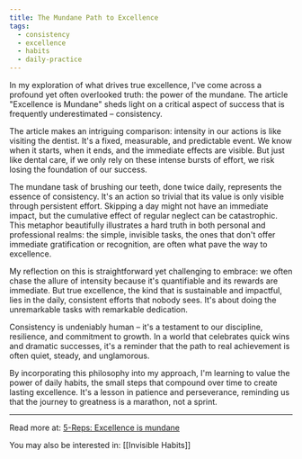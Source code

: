 ```yaml
---
title: The Mundane Path to Excellence
tags:
  - consistency
  - excellence
  - habits
  - daily-practice
---
```

In my exploration of what drives true excellence, I've come across a profound yet often overlooked truth: the power of the mundane. The article "Excellence is Mundane" sheds light on a critical aspect of success that is frequently underestimated – consistency.

The article makes an intriguing comparison: intensity in our actions is like visiting the dentist. It's a fixed, measurable, and predictable event. We know when it starts, when it ends, and the immediate effects are visible. But just like dental care, if we only rely on these intense bursts of effort, we risk losing the foundation of our success.

The mundane task of brushing our teeth, done twice daily, represents the essence of consistency. It's an action so trivial that its value is only visible through persistent effort. Skipping a day might not have an immediate impact, but the cumulative effect of regular neglect can be catastrophic. This metaphor beautifully illustrates a hard truth in both personal and professional realms: the simple, invisible tasks, the ones that don't offer immediate gratification or recognition, are often what pave the way to excellence.

My reflection on this is straightforward yet challenging to embrace: we often chase the allure of intensity because it's quantifiable and its rewards are immediate. But true excellence, the kind that is sustainable and impactful, lies in the daily, consistent efforts that nobody sees. It's about doing the unremarkable tasks with remarkable dedication.

Consistency is undeniably human – it's a testament to our discipline, resilience, and commitment to growth. In a world that celebrates quick wins and dramatic successes, it's a reminder that the path to real achievement is often quiet, steady, and unglamorous.

By incorporating this philosophy into my approach, I'm learning to value the power of daily habits, the small steps that compound over time to create lasting excellence. It's a lesson in patience and perseverance, reminding us that the journey to greatness is a marathon, not a sprint.

----

Read more at: [5-Reps: Excellence is mundane](https://www.theptdc.com/articles/5-reps-dec-15-2023)

You may also be interested in: [[Invisible Habits]]